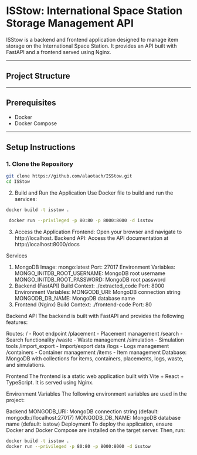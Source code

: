 # ISStow: International Space Station Storage Management API

ISStow is a backend and frontend application designed to manage item storage on the International Space Station. It provides an API built with FastAPI and a frontend served using Nginx.

---

## Project Structure


---

## Prerequisites

- Docker
- Docker Compose

---

## Setup Instructions

### 1. Clone the Repository
```bash
git clone https://github.com/alaotach/ISStow.git
cd ISStow
```
2. Build and Run the Application
Use Docker file to build and run the services:
```bash
docker build -t isstow .
```
```bash
 docker run --privileged -p 80:80 -p 8000:8000 -d isstow
```
3. Access the Application
Frontend: Open your browser and navigate to http://localhost.
Backend API: Access the API documentation at http://localhost:8000/docs

Services
1. MongoDB
Image: mongo:latest
Port: 27017
Environment Variables:
MONGO_INITDB_ROOT_USERNAME: MongoDB root username
MONGO_INITDB_ROOT_PASSWORD: MongoDB root password
2. Backend (FastAPI)
Build Context: ./extracted_code
Port: 8000
Environment Variables:
MONGODB_URI: MongoDB connection string
MONGODB_DB_NAME: MongoDB database name
3. Frontend (Nginx)
Build Context: ./frontend-code
Port: 80


Backend API
The backend is built with FastAPI and provides the following features:

Routes:
/ - Root endpoint
/placement - Placement management
/search - Search functionality
/waste - Waste management
/simulation - Simulation tools
/import_export - Import/export data
/logs - Logs management
/containers - Container management
/items - Item management
Database: MongoDB with collections for items, containers, placements, logs, waste, and simulations.

Frontend
The frontend is a static web application built with Vite + React + TypeScript. It is served using Nginx.

Environment Variables
The following environment variables are used in the project:

Backend
MONGODB_URI: MongoDB connection string (default: mongodb://localhost:27017)
MONGODB_DB_NAME: MongoDB database name (default: isstow)
Deployment
To deploy the application, ensure Docker and Docker Compose are installed on the target server. Then, run:
 ```bash
docker build -t isstow .
 docker run --privileged -p 80:80 -p 8000:8000 -d isstow
```
